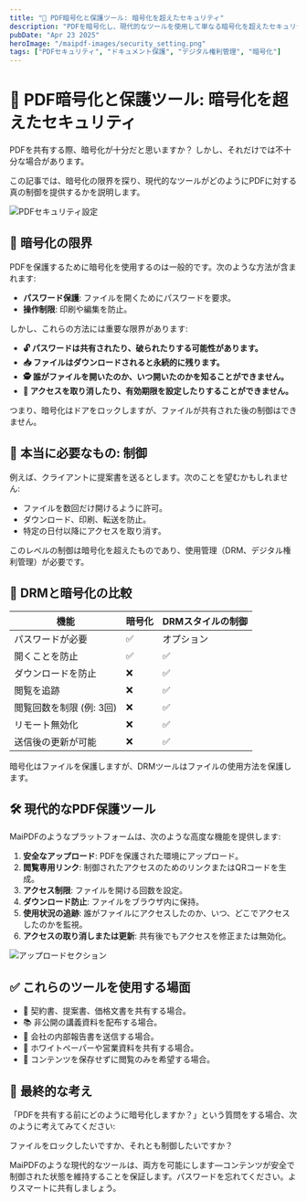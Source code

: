 ```yaml
---
title: "🔐 PDF暗号化と保護ツール: 暗号化を超えたセキュリティ"
description: "PDFを暗号化し、現代的なツールを使用して単なる暗号化を超えたセキュリティと制御を体験しましょう。"
pubDate: "Apr 23 2025"
heroImage: "/maipdf-images/security_setting.png"
tags: ["PDFセキュリティ", "ドキュメント保護", "デジタル権利管理", "暗号化"]
---
```


# 🔐 PDF暗号化と保護ツール: 暗号化を超えたセキュリティ

<div class="intro-panel">
  <p>PDFを共有する際、暗号化が十分だと思いますか？ しかし、それだけでは不十分な場合があります。</p>
  <p>この記事では、暗号化の限界を探り、現代的なツールがどのようにPDFに対する真の制御を提供するかを説明します。</p>
</div>

![PDFセキュリティ設定](/maipdf-images/security_setting.png)

## 🔑 暗号化の限界

PDFを保護するために暗号化を使用するのは一般的です。次のような方法が含まれます:

- **パスワード保護**: ファイルを開くためにパスワードを要求。
- **操作制限**: 印刷や編集を防止。

しかし、これらの方法には重要な限界があります:

- **🔓 パスワードは共有されたり、破られたりする可能性があります。**
- **📥 ファイルはダウンロードされると永続的に残ります。**
- **🕵️ 誰がファイルを開いたのか、いつ開いたのかを知ることができません。**
- **🔁 アクセスを取り消したり、有効期限を設定したりすることができません。**

つまり、暗号化はドアをロックしますが、ファイルが共有された後の制御はできません。

## 🧠 本当に必要なもの: 制御

例えば、クライアントに提案書を送るとします。次のことを望むかもしれません:

- ファイルを数回だけ開けるように許可。
- ダウンロード、印刷、転送を防止。
- 特定の日付以降にアクセスを取り消す。

このレベルの制御は暗号化を超えたものであり、使用管理（DRM、デジタル権利管理）が必要です。

## 🔐 DRMと暗号化の比較

| 機能                     | 暗号化 | DRMスタイルの制御 |
|--------------------------|--------|-------------------|
| パスワードが必要         | ✅     | オプション        |
| 開くことを防止           | ✅     | ✅                |
| ダウンロードを防止       | ❌     | ✅                |
| 閲覧を追跡               | ❌     | ✅                |
| 閲覧回数を制限 (例: 3回) | ❌     | ✅                |
| リモート無効化           | ❌     | ✅                |
| 送信後の更新が可能       | ❌     | ✅                |

暗号化はファイルを保護しますが、DRMツールはファイルの使用方法を保護します。

## 🛠 現代的なPDF保護ツール

MaiPDFのようなプラットフォームは、次のような高度な機能を提供します:

1. **安全なアップロード**: PDFを保護された環境にアップロード。
2. **閲覧専用リンク**: 制御されたアクセスのためのリンクまたはQRコードを生成。
3. **アクセス制限**: ファイルを開ける回数を設定。
4. **ダウンロード防止**: ファイルをブラウザ内に保持。
5. **使用状況の追跡**: 誰がファイルにアクセスしたのか、いつ、どこでアクセスしたのかを監視。
6. **アクセスの取り消しまたは更新**: 共有後でもアクセスを修正または無効化。

![アップロードセクション](/maipdf-images/upload_section.png)

## ✅ これらのツールを使用する場面

- 📄 契約書、提案書、価格文書を共有する場合。
- 📚 非公開の講義資料を配布する場合。
- 🧠 会社の内部報告書を送信する場合。
- 🧾 ホワイトペーパーや営業資料を共有する場合。
- 🔐 コンテンツを保存せずに閲覧のみを希望する場合。

## 🧭 最終的な考え

「PDFを共有する前にどのように暗号化しますか？」という質問をする場合、次のように考えてみてください:

ファイルをロックしたいですか、それとも制御したいですか？

MaiPDFのような現代的なツールは、両方を可能にします—コンテンツが安全で制御された状態を維持することを保証します。パスワードを忘れてください。よりスマートに共有しましょう。